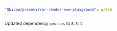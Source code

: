 ```yaml
---
'@bicou/prosemirror-render-vue-playground': patch
---
```


Updated dependency `postcss` to `8.5.1`.
